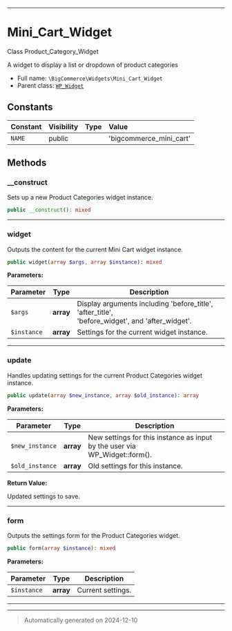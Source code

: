 ***

# Mini_Cart_Widget

Class Product_Category_Widget

A widget to display a list or dropdown of product categories

* Full name: `\BigCommerce\Widgets\Mini_Cart_Widget`
* Parent class: [`WP_Widget`](../../WP_Widget.md)


## Constants

| Constant | Visibility | Type | Value |
|:---------|:-----------|:-----|:------|
|`NAME`|public| |&#039;bigcommerce_mini_cart&#039;|


## Methods


### __construct

Sets up a new Product Categories widget instance.

```php
public __construct(): mixed
```












***

### widget

Outputs the content for the current Mini Cart widget instance.

```php
public widget(array $args, array $instance): mixed
```








**Parameters:**

| Parameter | Type | Description |
|-----------|------|-------------|
| `$args` | **array** | Display arguments including &#039;before_title&#039;, &#039;after_title&#039;,<br />&#039;before_widget&#039;, and &#039;after_widget&#039;. |
| `$instance` | **array** | Settings for the current widget instance. |





***

### update

Handles updating settings for the current Product Categories widget instance.

```php
public update(array $new_instance, array $old_instance): array
```








**Parameters:**

| Parameter | Type | Description |
|-----------|------|-------------|
| `$new_instance` | **array** | New settings for this instance as input by the user via<br />WP_Widget::form(). |
| `$old_instance` | **array** | Old settings for this instance. |


**Return Value:**

Updated settings to save.




***

### form

Outputs the settings form for the Product Categories widget.

```php
public form(array $instance): mixed
```








**Parameters:**

| Parameter | Type | Description |
|-----------|------|-------------|
| `$instance` | **array** | Current settings. |





***


***
> Automatically generated on 2024-12-10
